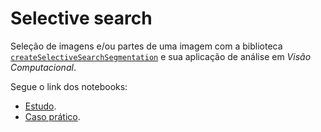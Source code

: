 # Selective search

Seleção de imagens e/ou partes de uma imagem com a biblioteca [`createSelectiveSearchSegmentation`](https://docs.opencv.org/3.4/d6/d6d/classcv_1_1ximgproc_1_1segmentation_1_1SelectiveSearchSegmentation.html) e sua aplicação de análise em _Visão Computacional_.

Segue o link dos notebooks:
- [Estudo](https://colab.research.google.com/drive/1-lrD5kPReeCAXE9SX7ekvtOXB0LJMqJw#scrollTo=SX5ninRRv3Fa).
- [Caso prático](https://colab.research.google.com/drive/1vNzSVGz3kVxMW5SIrmy6RbNEcLXjMb7C).
